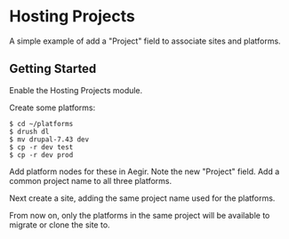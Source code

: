 Hosting Projects
================

A simple example of add a "Project" field to associate sites and platforms.

Getting Started
---------------

Enable the Hosting Projects module.

Create some platforms:

    $ cd ~/platforms
    $ drush dl
    $ mv drupal-7.43 dev
    $ cp -r dev test
    $ cp -r dev prod

Add platform nodes for these in Aegir. Note the new "Project" field. Add a common project name to all three platforms.

Next create a site, adding the same project name used for the platforms.

From now on, only the platforms in the same project will be available to migrate or clone the site to.
